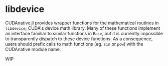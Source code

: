 # libdevice

CUDAnative.jl provides wrapper functions for the mathematical routines in `libdevice`,
CUDA's device math library. Many of these functions implement an interface familiar to
similar functions in `Base`, but it is currently impossible to transparently dispatch to
these device functions. As a consequence, users should prefix calls to math functions (eg.
`sin` or `pow`) with the CUDAnative module name.

WIP
